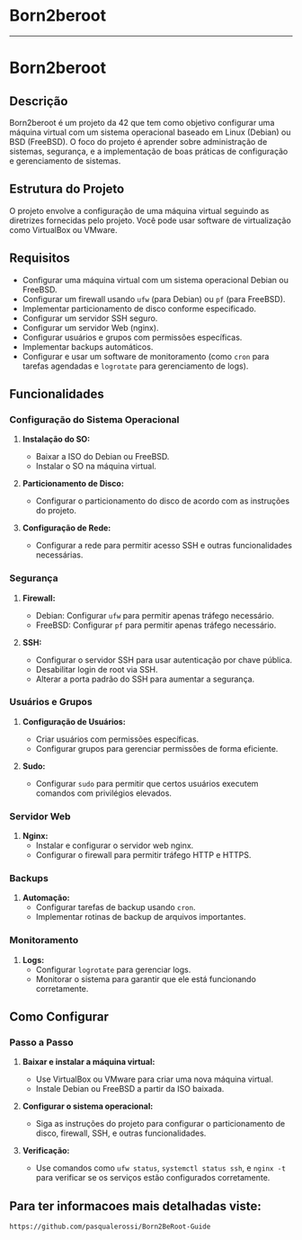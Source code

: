 # Born2beroot

---

# Born2beroot

## Descrição

Born2beroot é um projeto da 42 que tem como objetivo configurar uma máquina virtual com um sistema operacional baseado em Linux (Debian) ou BSD (FreeBSD). O foco do projeto é aprender sobre administração de sistemas, segurança, e a implementação de boas práticas de configuração e gerenciamento de sistemas.

## Estrutura do Projeto

O projeto envolve a configuração de uma máquina virtual seguindo as diretrizes fornecidas pelo projeto. Você pode usar software de virtualização como VirtualBox ou VMware.

## Requisitos

- Configurar uma máquina virtual com um sistema operacional Debian ou FreeBSD.
- Configurar um firewall usando `ufw` (para Debian) ou `pf` (para FreeBSD).
- Implementar particionamento de disco conforme especificado.
- Configurar um servidor SSH seguro.
- Configurar um servidor Web (nginx).
- Configurar usuários e grupos com permissões específicas.
- Implementar backups automáticos.
- Configurar e usar um software de monitoramento (como `cron` para tarefas agendadas e `logrotate` para gerenciamento de logs).

## Funcionalidades

### Configuração do Sistema Operacional

1. **Instalação do SO:**
   - Baixar a ISO do Debian ou FreeBSD.
   - Instalar o SO na máquina virtual.

2. **Particionamento de Disco:**
   - Configurar o particionamento do disco de acordo com as instruções do projeto.

3. **Configuração de Rede:**
   - Configurar a rede para permitir acesso SSH e outras funcionalidades necessárias.

### Segurança

1. **Firewall:**
   - Debian: Configurar `ufw` para permitir apenas tráfego necessário.
   - FreeBSD: Configurar `pf` para permitir apenas tráfego necessário.

2. **SSH:**
   - Configurar o servidor SSH para usar autenticação por chave pública.
   - Desabilitar login de root via SSH.
   - Alterar a porta padrão do SSH para aumentar a segurança.

### Usuários e Grupos

1. **Configuração de Usuários:**
   - Criar usuários com permissões específicas.
   - Configurar grupos para gerenciar permissões de forma eficiente.

2. **Sudo:**
   - Configurar `sudo` para permitir que certos usuários executem comandos com privilégios elevados.

### Servidor Web

1. **Nginx:**
   - Instalar e configurar o servidor web nginx.
   - Configurar o firewall para permitir tráfego HTTP e HTTPS.

### Backups

1. **Automação:**
   - Configurar tarefas de backup usando `cron`.
   - Implementar rotinas de backup de arquivos importantes.

### Monitoramento

1. **Logs:**
   - Configurar `logrotate` para gerenciar logs.
   - Monitorar o sistema para garantir que ele está funcionando corretamente.

## Como Configurar

### Passo a Passo

1. **Baixar e instalar a máquina virtual:**
   - Use VirtualBox ou VMware para criar uma nova máquina virtual.
   - Instale Debian ou FreeBSD a partir da ISO baixada.

2. **Configurar o sistema operacional:**
   - Siga as instruções do projeto para configurar o particionamento de disco, firewall, SSH, e outras funcionalidades.

3. **Verificação:**
   - Use comandos como `ufw status`, `systemctl status ssh`, e `nginx -t` para verificar se os serviços estão configurados corretamente.
## Para ter informacoes mais detalhadas viste:
  
    https://github.com/pasqualerossi/Born2BeRoot-Guide
